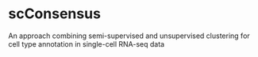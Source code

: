 # scConsensus
An approach combining semi-supervised and unsupervised clustering for cell type annotation in single-cell RNA-seq data

